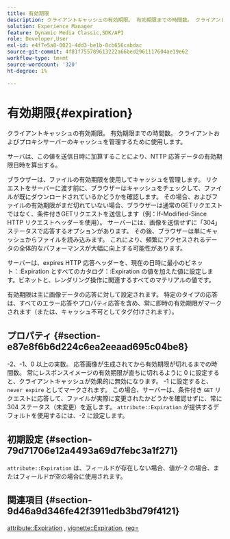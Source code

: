 ```yaml
---
title: 有効期限
description: クライアントキャッシュの有効期限。 有効期限までの時間数。 クライアントおよびプロキシサーバーのキャッシュを管理するために使用します。
solution: Experience Manager
feature: Dynamic Media Classic,SDK/API
role: Developer,User
exl-id: e4f7e5a8-0021-4dd3-be1b-8cb656cabdac
source-git-commit: 4f81f755789613222a66bed2961117604ae19e62
workflow-type: tm+mt
source-wordcount: '320'
ht-degree: 1%

---
```


# 有効期限{#expiration}

クライアントキャッシュの有効期限。 有効期限までの時間数。 クライアントおよびプロキシサーバーのキャッシュを管理するために使用します。

サーバは、この値を送信日時に加算することにより、NTTP 応答データの有効期限日時を算出する。

ブラウザーは、ファイルの有効期限を使用してキャッシュを管理します。 リクエストをサーバーに渡す前に、ブラウザーはキャッシュをチェックして、ファイルが既にダウンロードされているかどうかを確認します。 その場合、およびファイルの有効期限がまだ切れていない場合、ブラウザーは通常のGETリクエストではなく、条件付きGETリクエストを送信します（例：If-Modified-Since HTTP リクエストヘッダーを使用）。 サーバーには、画像を送信せずに「304」ステータスで応答するオプションがあります。 その後、ブラウザーは単にキャッシュからファイルを読み込みます。 これにより、頻繁にアクセスされるデータの全体的なパフォーマンスが大幅に向上する可能性があります。

サーバーは、expires HTTP 応答ヘッダーを、現在の日時に最小のビネット：:Expiration とすべてのカタログ：:Expiration の値を加えた値に設定します。ビネットと、レンダリング操作に関連するすべてのマテリアルの値です。

有効期限は主に画像データの応答に対して設定されます。 特定のタイプの応答は、すべてのエラー応答やプロパティ応答を含め、常に即時の有効期限がマークされます（または、キャッシュ不可としてタグ付けされます）。

## プロパティ {#section-e87e8f6b6d224c6ea2eeaad695c04be8}

-2、-1、0 以上の実数。 応答画像が生成されてから有効期限が切れるまでの時間数。 常にレスポンスイメージの有効期限が直ちに切れるように 0 に設定すると、クライアントキャッシュが効果的に無効になります。 -1 に設定すると、`never expire` としてマークされます。 この場合、サーバーは、条件付き `GET` リクエストに応答して、ファイルが実際に変更されたかどうかを確認せずに、常に 304 ステータス（未変更）を返します。 `attribute::Expiration` が提供するデフォルトを使用するには、-2 に設定します。

## 初期設定 {#section-79d71706e12a4493a69d7febc3a1f271}

`attribute::Expiration` は、フィールドが存在しない場合、値が–2 の場合、またはフィールドが空の場合に使用されます。

## 関連項目 {#section-9d46a9d346fe42f3911edb3bd79f4121}

[attribute::Expiration](../../../../../ir-api/material-cat/image-rendering-api-ref/c-ir-material-catalog/c-ir-attributes-reference/r-ir-expiration.md#reference-0f68ad8199c64bd4bc8d27dd78b7d996) , [vignette::Expiration](../../../../../ir-api/material-cat/image-rendering-api-ref/c-ir-material-catalog/c-ir-vignette-map-reference/r-ir-expiration-vignette.md#reference-df80829da93e4c0ab3f97a1792d9c74c), [req=](../../../../../ir-api/http-protocol/image-rendering-api-ref/c-ir-http-protocol-ref/c-ir-http-protocol-command-reference/r-ir-req.md#reference-792b1a663fb64261bd2de2a209b847fb)
